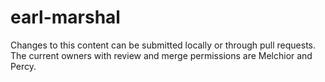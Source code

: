 # earl-marshal

Changes to this content can be submitted locally or through pull requests.  The current owners with review and merge permissions are Melchior and Percy.
